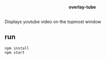 <p align="center">
    <b>overlay-tube</b>
</p>

<br>
Displays youtube video on the topmost window

run
----
```
npm install
npm start
```
